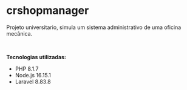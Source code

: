 # crshopmanager

Projeto universitario, simula um sistema administrativo de uma oficina mecânica.

<br/>

**Tecnologias utilizadas:**

* PHP 8.1.7
* Node.js 16.15.1
* Laravel 8.83.8
